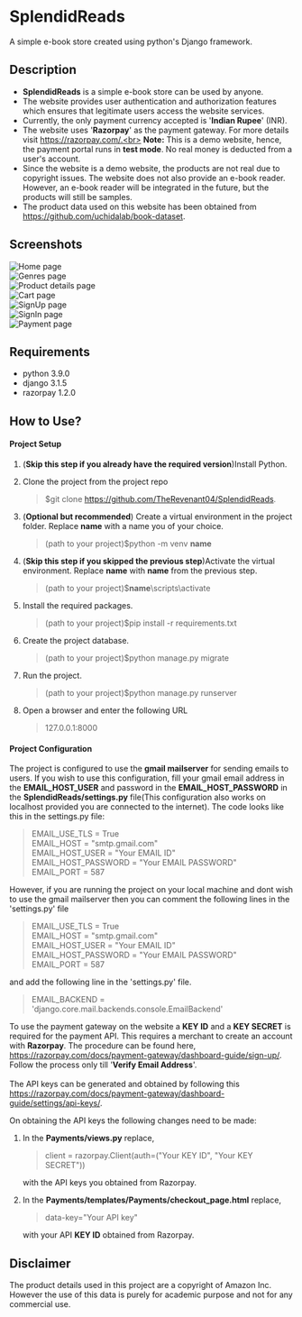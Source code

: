 # SplendidReads
A simple e-book store created using python's Django framework.

## Description
* **SplendidReads** is a simple e-book store can be used by anyone.
* The website provides user authentication and authorization features which ensures that legitimate users access the website services.
* Currently, the only payment currency accepted is '**Indian Rupee**' (INR).
* The website uses '**Razorpay**' as the payment gateway. For more details visit https://razorpay.com/.<br> **Note:** This is a demo website, hence, the payment portal runs in **test mode**. 
  No real money is deducted from a user's account.
* Since the website is a demo website, the products are not real due to copyright issues. The website does not also provide an e-book reader. However, an e-book reader will be integrated in the future, but the products will still be samples.
* The product data used on this website has been obtained from https://github.com/uchidalab/book-dataset.


## Screenshots
![Home page](/static/images/home.png)
<br>
![Genres page](/static/images/genres.png)
<br>
![Product details page](/static/images/product_details.png)
<br>
![Cart page](/static/images/cart.png)
<br>
![SignUp page](/static/images/signup.png)
<br>
![SignIn page](/static/images/signin.png)
<br>
![Payment page](/static/images/payment.png)

## Requirements
* python 3.9.0
* django 3.1.5
* razorpay 1.2.0

## How to Use? 
 #### Project Setup  
1. (**Skip this step if you already have the required version**)Install Python.

1. Clone the project from the project repo
   >$git clone https://github.com/TheRevenant04/SplendidReads.

1. (**Optional but recommended**) Create a virtual environment in the project folder. Replace **name** with a name you of your choice.
   >(path to your project)$python -m venv **name**  

1. (**Skip this step if you skipped the previous step**)Activate the virtual environment. Replace **name** with **name** from the previous step.
   >(path to your project)$**name**\scripts\activate
   
1. Install the required packages.
   >(path to your project)$pip install -r requirements.txt

1. Create the project database.
   >(path to your project)$python manage.py migrate
   
1. Run the project.
   >(path to your project)$python manage.py runserver
   
1. Open a browser and enter the following URL
   >127.0.0.1:8000
  #### Project Configuration
The project is configured to use the **gmail mailserver** for sending emails to users. If you wish to use this configuration, fill your gmail email address in the **EMAIL_HOST_USER** and password in the **EMAIL_HOST_PASSWORD** in the **SplendidReads/settings.py** file(This configuration also works on localhost provided you are connected to the internet). The code looks like this in the settings.py file:
>EMAIL_USE_TLS = True<br>
EMAIL_HOST = "smtp.gmail.com"<br>
EMAIL_HOST_USER = "Your EMAIL ID"<br>
EMAIL_HOST_PASSWORD = "Your EMAIL PASSWORD"<br>
EMAIL_PORT = 587

However, if you are running the project on your local machine and dont wish to use the gmail mailserver then you can comment the following lines in the 'settings.py' file 
>EMAIL_USE_TLS = True<br>
EMAIL_HOST = "smtp.gmail.com"<br>
EMAIL_HOST_USER = "Your EMAIL ID"<br>
EMAIL_HOST_PASSWORD = "Your EMAIL PASSWORD"<br>
EMAIL_PORT = 587

and add the following line in the 'settings.py' file.

>EMAIL_BACKEND = 'django.core.mail.backends.console.EmailBackend'

To use the payment gateway on the website a **KEY ID** and a **KEY SECRET** is required for the payment API.
This requires a merchant to create an account with **Razorpay**. The procedure can be found here, https://razorpay.com/docs/payment-gateway/dashboard-guide/sign-up/. 
Follow the process only till '**Verify Email Address**'.<br><br>
The API keys can be generated and obtained by following this https://razorpay.com/docs/payment-gateway/dashboard-guide/settings/api-keys/.

On obtaining the API keys the following changes need to be made:
1. In the **Payments/views.py** replace,
   >client = razorpay.Client(auth=("Your KEY ID", "Your KEY SECRET"))
  
   with the API keys you obtained from Razorpay.

1. In the **Payments/templates/Payments/checkout_page.html** replace,
   >data-key="Your API key"
   
   with your API **KEY ID** obtained from Razorpay.
   
 ## Disclaimer
 The product details used in this project are a copyright of Amazon Inc. However the use of this data is purely for academic purpose and not for any commercial use.
